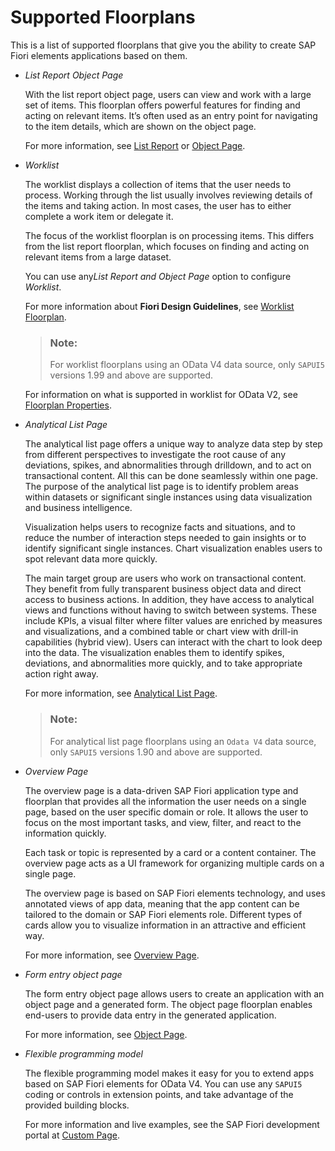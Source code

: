 <!-- loio2b2b12e708944d85a40d087194cc1edd -->

# Supported Floorplans

This is a list of supported floorplans that give you the ability to create SAP Fiori elements applications based on them.

-   *List Report Object Page*

    With the list report object page, users can view and work with a large set of items. This floorplan offers powerful features for finding and acting on relevant items. It’s often used as an entry point for navigating to the item details, which are shown on the object page.

    For more information, see [List Report](https://experience.sap.com/fiori-design-web/list-report-floorplan-sap-fiori-element/) or [Object Page](https://experience.sap.com/fiori-design-web/object-page/).


-   *Worklist*

    The worklist displays a collection of items that the user needs to process. Working through the list usually involves reviewing details of the items and taking action. In most cases, the user has to either complete a work item or delegate it.

    The focus of the worklist floorplan is on processing items. This differs from the list report floorplan, which focuses on finding and acting on relevant items from a large dataset.

    You can use any*List Report and Object Page* option to configure *Worklist*.

    For more information about **Fiori Design Guidelines**, see [Worklist Floorplan](https://experience.sap.com/fiori-design-web/work-list/).

    > ### Note:  
    > For worklist floorplans using an OData V4 data source, only `SAPUI5` versions 1.99 and above are supported.

    For information on what is supported in worklist for OData V2, see [Floorplan Properties](floorplan-properties-745ae0c.md).


-   *Analytical List Page*

    The analytical list page offers a unique way to analyze data step by step from different perspectives to investigate the root cause of any deviations, spikes, and abnormalities through drilldown, and to act on transactional content. All this can be done seamlessly within one page. The purpose of the analytical list page is to identify problem areas within datasets or significant single instances using data visualization and business intelligence.

    Visualization helps users to recognize facts and situations, and to reduce the number of interaction steps needed to gain insights or to identify significant single instances. Chart visualization enables users to spot relevant data more quickly.

    The main target group are users who work on transactional content. They benefit from fully transparent business object data and direct access to business actions. In addition, they have access to analytical views and functions without having to switch between systems. These include KPIs, a visual filter where filter values are enriched by measures and visualizations, and a combined table or chart view with drill-in capabilities \(hybrid view\). Users can interact with the chart to look deep into the data. The visualization enables them to identify spikes, deviations, and abnormalities more quickly, and to take appropriate action right away.

    For more information, see [Analytical List Page](https://experience.sap.com/fiori-design-web/analytical-list-page/).

    > ### Note:  
    > For analytical list page floorplans using an `Odata V4` data source, only `SAPUI5` versions 1.90 and above are supported.


-   *Overview Page*

    The overview page is a data-driven SAP Fiori application type and floorplan that provides all the information the user needs on a single page, based on the user specific domain or role. It allows the user to focus on the most important tasks, and view, filter, and react to the information quickly.

    Each task or topic is represented by a card or a content container. The overview page acts as a UI framework for organizing multiple cards on a single page.

    The overview page is based on SAP Fiori elements technology, and uses annotated views of app data, meaning that the app content can be tailored to the domain or SAP Fiori elements role. Different types of cards allow you to visualize information in an attractive and efficient way.

    For more information, see [Overview Page](https://experience.sap.com/fiori-design-web/overview-page/).

-   *Form entry object page*

    The form entry object page allows users to create an application with an object page and a generated form. The object page floorplan enables end-users to provide data entry in the generated application.

    For more information, see [Object Page](https://experience.sap.com/fiori-design-web/object-page/).

-   *Flexible programming model*

    The flexible programming model makes it easy for you to extend apps based on SAP Fiori elements for OData V4. You can use any `SAPUI5` coding or controls in extension points, and take advantage of the provided building blocks.

    For more information and live examples, see the SAP Fiori development portal at [Custom Page](https://ui5.sap.com/test-resources/sap/fe/core/fpmExplorer/index.html#/controllerExtensions/customPage).


